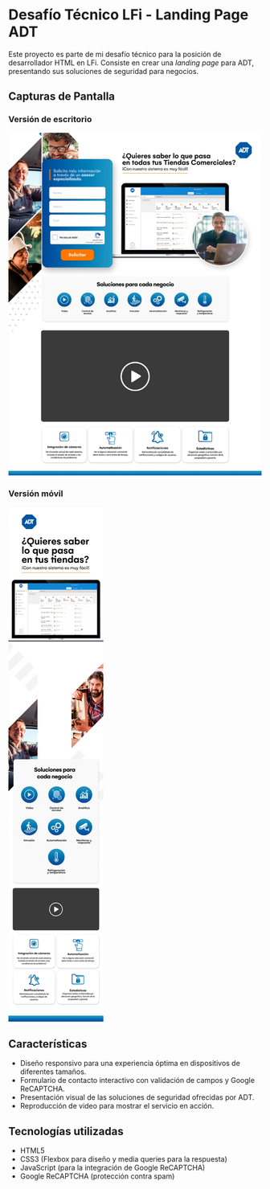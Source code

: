 # Desafío Técnico LFi - Landing Page ADT

Este proyecto es parte de mi desafío técnico para la posición de desarrollador HTML en LFi. Consiste en crear una _landing page_ para ADT, presentando sus soluciones de seguridad para negocios.

## Capturas de Pantalla

### Versión de escritorio
![Versión de escritorio](wireframes/wireframe-1.jpg)

### Versión móvil
![Versión móvil](wireframes/wireframe-2.jpg)

## Características

- Diseño responsivo para una experiencia óptima en dispositivos de diferentes tamaños.
- Formulario de contacto interactivo con validación de campos y Google ReCAPTCHA.
- Presentación visual de las soluciones de seguridad ofrecidas por ADT.
- Reproducción de video para mostrar el servicio en acción.

## Tecnologías utilizadas

- HTML5
- CSS3 (Flexbox para diseño y media queries para la respuesta)
- JavaScript (para la integración de Google ReCAPTCHA)
- Google ReCAPTCHA (protección contra spam)
